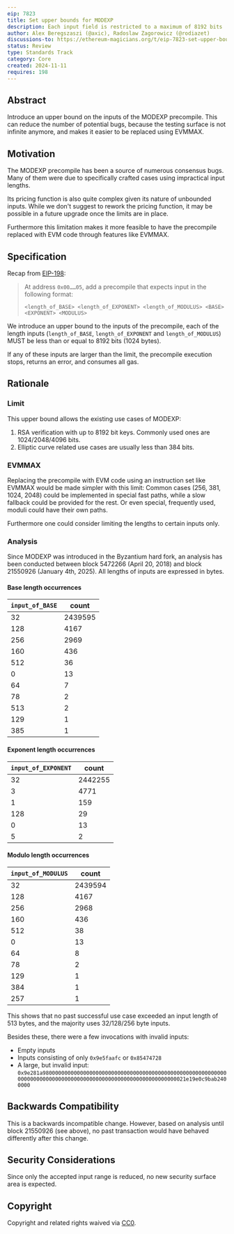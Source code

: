 ```yaml
---
eip: 7823
title: Set upper bounds for MODEXP
description: Each input field is restricted to a maximum of 8192 bits
author: Alex Beregszaszi (@axic), Radoslaw Zagorowicz (@rodiazet)
discussions-to: https://ethereum-magicians.org/t/eip-7823-set-upper-bounds-for-modexp/21798
status: Review
type: Standards Track
category: Core
created: 2024-11-11
requires: 198
---
```


## Abstract

Introduce an upper bound on the inputs of the MODEXP precompile. This can reduce the number of potential bugs, because the testing surface is not infinite anymore, and makes it easier to be replaced using EVMMAX.

## Motivation

The MODEXP precompile has been a source of numerous consensus bugs. Many of them were due to specifically crafted cases using impractical input lengths.

Its pricing function is also quite complex given its nature of unbounded inputs. While we don't suggest to rework the pricing function, it may be possible in a future upgrade once the limits are in place.

Furthermore this limitation makes it more feasible to have the precompile replaced with EVM code through features like EVMMAX.

## Specification

Recap from [EIP-198](./eip-198.md):
> At address `0x00……05`, add a precompile that expects input in the following format:
> 
> `<length_of_BASE> <length_of_EXPONENT> <length_of_MODULUS> <BASE> <EXPONENT> <MODULUS>`

We introduce an upper bound to the inputs of the precompile, each of the length inputs (`length_of_BASE`, `length_of_EXPONENT` and `length_of_MODULUS`) MUST be less than or equal to 8192 bits (1024 bytes).

If any of these inputs are larger than the limit, the precompile execution stops, returns an error, and consumes all gas.
    
## Rationale

### Limit

This upper bound allows the existing use cases of MODEXP:

1. RSA verification with up to 8192 bit keys. Commonly used ones are 1024/2048/4096 bits.
2. Elliptic curve related use cases are usually less than 384 bits.

### EVMMAX

Replacing the precompile with EVM code using an instruction set like EVMMAX would be made simpler with this limit: Common cases (256, 381, 1024, 2048) could be implemented in special fast paths, while a slow fallback could be provided for the rest. Or even special, frequently used, moduli could have their own paths.

Furthermore one could consider limiting the lengths to certain inputs only.

### Analysis

Since MODEXP was introduced in the Byzantium hard fork, an analysis has been conducted between block 5472266 (April 20, 2018) and block 21550926 (January 4th, 2025). All lengths of inputs are expressed in bytes.

#### Base length occurrences

| `input_of_BASE` | count |
|-----------------|-------|
| 32	| 2439595 |
| 128	| 4167 |
| 256	| 2969 |
| 160	| 436 |
| 512	| 36 |
| 0	| 13 |
| 64	| 7 |
| 78	| 2 |
| 513	| 2 |
| 129	| 1 |
| 385	| 1 |

#### Exponent length occurrences

| `input_of_EXPONENT` | count |
|---------------------|-------|
| 32	| 2442255 |
| 3	| 4771 |
| 1	| 159 |
| 128	| 29 |
| 0	| 13 |
| 5	| 2 |

#### Modulo length occurrences

| `input_of_MODULUS` | count |
|--------------------|-------|
| 32	| 2439594 |
| 128	| 4167 |
| 256	| 2968 |
| 160	| 436 |
| 512	| 38 |
| 0	| 13 |
| 64	| 8 |
| 78	| 2 |
| 129	| 1 |
| 384	| 1 |
| 257	| 1 |

This shows that no past successful use case exceeded an input length of 513 bytes, and the majority uses 32/128/256 byte inputs.

Besides these, there were a few invocations with invalid inputs:

- Empty inputs
- Inputs consisting of only `0x9e5faafc` or `0x85474728`
- A large, but invalid input: `0x9e281a98000000000000000000000000000000000000000000000000000000000000000000000000000000000000000000000000000000000000021e19e0c9bab2400000`

## Backwards Compatibility

This is a backwards incompatible change. However, based on analysis until block 21550926 (see above), no past transaction would have behaved differently after this change.

## Security Considerations

Since only the accepted input range is reduced, no new security surface area is expected.

## Copyright

Copyright and related rights waived via [CC0](../LICENSE.md).
